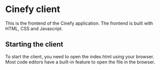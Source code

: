 # Cinefy client

This is the frontend of the Cinefy application. The frontend is built with HTML, CSS and Javascript.

## Starting the client

To start the client, you need to open the index.html using your browser. Most code editors have a built-in feature to open the file in the browser.
